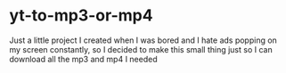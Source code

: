# yt-to-mp3-or-mp4
Just a little project I created when I was bored and  I hate ads popping on my screen constantly, so I decided to make this small thing just so I can download all the mp3 and mp4 I needed
